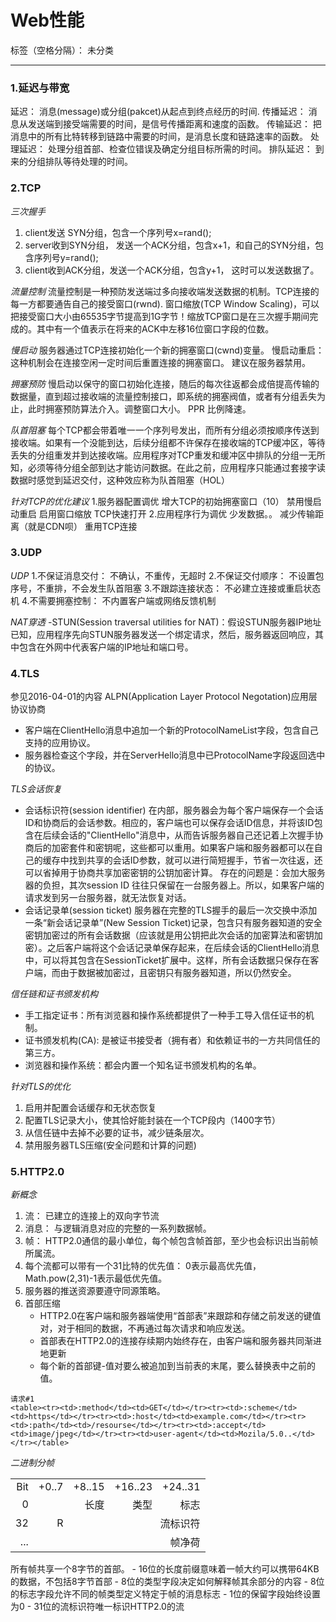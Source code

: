 ﻿# Web性能

标签（空格分隔）： 未分类

---

###  1.延迟与带宽
延迟： 消息(message)或分组(pakcet)从起点到终点经历的时间.
传播延迟： 消息从发送端到接受端需要的时间，是信号传播距离和速度的函数。
传输延迟： 把消息中的所有比特转移到链路中需要的时间，是消息长度和链路速率的函数。
处理延迟： 处理分组首部、检查位错误及确定分组目标所需的时间。
排队延迟： 到来的分组排队等待处理的时间。


###  2.TCP
*三次握手*
1. client发送 SYN分组，包含一个序列号x=rand();
2. server收到SYN分组， 发送一个ACK分组，包含x+1，和自己的SYN分组，包含序列号y=rand();
3. client收到ACK分组，发送一个ACK分组，包含y+1， 这时可以发送数据了。

*流量控制*
流量控制是一种预防发送端过多向接收端发送数据的机制。TCP连接的每一方都要通告自己的接受窗口(rwnd).
窗口缩放(TCP Window Scaling)，可以把接受窗口大小由65535字节提高到1G字节！缩放TCP窗口是在三次握手期间完成的。其中有一个值表示在将来的ACK中左移16位窗口字段的位数。


*慢启动*
服务器通过TCP连接初始化一个新的拥塞窗口(cwnd)变量。
慢启动重启：这种机制会在连接空闲一定时间后重置连接的拥塞窗口。 建议在服务器禁用。

*拥塞预防*
慢启动以保守的窗口初始化连接，随后的每次往返都会成倍提高传输的数据量，直到超过接收端的流量控制接口，即系统的拥塞阀值，或者有分组丢失为止，此时拥塞预防算法介入。调整窗口大小。
PPR 比例降速。

*队首阻塞*
每个TCP都会带着唯一一个序列号发出，而所有分组必须按顺序传送到接收端。如果有一个没能到达，后续分组都不许保存在接收端的TCP缓冲区，等待丢失的分组重发并到达接收端。应用程序对TCP重发和缓冲区中排队的分组一无所知，必须等待分组全部到达才能访问数据。在此之前，应用程序只能通过套接字读数据时感觉到延迟交付，这种效应称为队首阻塞（HOL）


*针对TCP的优化建议*
1.服务器配置调优
	增大TCP的初始拥塞窗口（10）
	禁用慢启动重启
	启用窗口缩放
	TCP快速打开
2.应用程序行为调优
	少发数据。。
	减少传输距离（就是CDN呗）
	重用TCP连接


###  3.UDP
*UDP*
1.不保证消息交付： 不确认，不重传，无超时
2.不保证交付顺序： 不设置包序号，不重排，不会发生队首阻塞
3.不跟踪连接状态： 不必建立连接或重启状态机
4.不需要拥塞控制： 不内置客户端或网络反馈机制

*NAT穿透*
-STUN(Session traversal utilities for NAT)：假设STUN服务器IP地址已知，应用程序先向STUN服务器发送一个绑定请求，然后，服务器返回响应，其中包含在外网中代表客户端的IP地址和端口号。


### 4.TLS
参见2016-04-01的内容
ALPN(Application Layer Protocol Negotation)应用层协议协商
- 客户端在ClientHello消息中追加一个新的ProtocolNameList字段，包含自己支持的应用协议。
- 服务器检查这个字段，并在ServerHello消息中已ProtocolName字段返回选中的协议。

*TLS会话恢复*
- 会话标识符(session identifier)
在内部，服务器会为每个客户端保存一个会话ID和协商后的会话参数。相应的，客户端也可以保存会话ID信息，并将该ID包含在后续会话的"ClientHello"消息中，从而告诉服务器自己还记着上次握手协商后的加密套件和密钥呢，这些都可以重用。如果客户端和服务器都可以在自己的缓存中找到共享的会话ID参数，就可以进行简短握手，节省一次往返，还可以省掉用于协商共享加密密钥的公钥加密计算。
存在的问题是：会加大服务器的负担，其次session ID 往往只保留在一台服务器上。所以，如果客户端的请求发到另一台服务器，就无法恢复对话。
- 会话记录单(session ticket)
服务器在完整的TLS握手的最后一次交换中添加一条“新会话记录单”(New Session Ticket)记录，包含只有服务器知道的安全密钥加密过的所有会话数据（应该就是用公钥把此次会话的加密算法和密钥加密）。之后客户端将这个会话记录单保存起来，在后续会话的ClientHello消息中，可以将其包含在SessionTicket扩展中。这样，所有会话数据只保存在客户端，而由于数据被加密过，且密钥只有服务器知道，所以仍然安全。

*信任链和证书颁发机构*
- 手工指定证书：所有浏览器和操作系统都提供了一种手工导入信任证书的机制。
- 证书颁发机构(CA): 是被证书接受者（拥有者）和依赖证书的一方共同信任的第三方。
- 浏览器和操作系统：都会内置一个知名证书颁发机构的名单。

*针对TLS的优化*
1. 启用并配置会话缓存和无状态恢复
2. 配置TLS记录大小，使其恰好能封装在一个TCP段内（1400字节）
3. 从信任链中去掉不必要的证书，减少链条层次。
4. 禁用服务器TLS压缩(安全问题和计算的问题)


### 5.HTTP2.0
*新概念*
1. 流： 已建立的连接上的双向字节流
2. 消息： 与逻辑消息对应的完整的一系列数据帧。
3. 帧： HTTP2.0通信的最小单位，每个帧包含帧首部，至少也会标识出当前帧所属流。
4. 每个流都可以带有一个31比特的优先值： 0表示最高优先值， Math.pow(2,31)-1表示最低优先值。
5. 服务器的推送资源要遵守同源策略。
6. 首部压缩
   - HTTP2.0在客户端和服务器端使用“首部表”来跟踪和存储之前发送的键值对，对于相同的数据，不再通过每次请求和响应发送。
   - 首部表在HTTP2.0的连接存续期内始终存在，由客户端和服务器共同渐进地更新
   - 每个新的首部键-值对要么被追加到当前表的末尾，要么替换表中之前的值。
```seq
请求#1
<table><tr><td>:method</td><td>GET</td></tr><tr><td>:scheme</td><td>https</td></tr><tr><td>:host</td><td>example.com</td></tr><tr><td>:path</td><td>/resourse</td></tr><tr><td>:accept</td><td>image/jpeg</td></tr><tr><td>user-agent</td><td>Mozila/5.0..</td></tr></table>
```
*二进制分帧*
<table style="text-align: right;">
	<tr>
		<td>Bit</td>
		<td>+0..7</td>
		<td>+8..15</td>
		<td>+16..23</td>
		<td>+24..31</td>
	</tr>
	<tr>
		<td>0</td>
		<td colspan="2">长度</td>
		<td>类型</td>
		<td>标志</td>
	</tr>
	<tr>
		<td>32</td>
		<td>R</td>
		<td colspan="3">流标识符</td>
	</tr>
	<tr>
		<td>...</td>
		<td colspan="4">帧净荷</td>
	</tr>
</table>
所有帧共享一个8字节的首部。
- 16位的长度前缀意味着一帧大约可以携带64KB的数据，不包括8字节首部
- 8位的类型字段决定如何解释帧其余部分的内容
- 8位的标志字段允许不同的帧类型定义特定于帧的消息标志
- 1位的保留字段始终设置为0
- 31位的流标识符唯一标识HTTP2.0的流